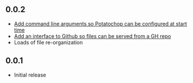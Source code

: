 ## 0.0.2
* [Add command line arguments so Potatochop can be configured at start time](https://github.com/VersaHQ/potatochop/pull/2/commits)
* [Add an interface to Github so files can be served from a GH repo](https://github.com/VersaHQ/potatochop/commit/611b448973f53f6f38d889683e0e879d45b3ff2e)
* Loads of file re-organization

## 0.0.1
* Initial release